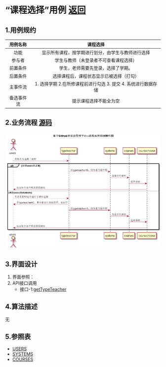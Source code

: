 # “课程选择”用例 [返回](../README.md)

## 1.用例规约

|用例名称|课程选择|
|:---:|:--:|
|功能|显示所有课程，按学期进行划分，由学生与教师进行选择|
|参与者|学生与教师（未登录者不可查看课程选择）|
|前置条件|学生，老师需要先登录，选择了学期。|
|后置条件|选择课程后，课程状态显示已被选择（打勾）|
|主事件流| 1. 选择学期 2.在所修课程前进行勾选 3. 提交 4.  系统进行数据存储|
|备选事件流|提示课程选择不能全为空|
## 2.业务流程 [源码](../src/courseChoose.puml)

![](../courseChoose.png)

## 3.界面设计
1. 界面参照：
2. API接口调用 
    * 接口-1:[getTypeTeacher](../接口/getTypeTeacher.md)


## 4.算法描述
无
## 5.参照表
* [USERS](../数据库文件设计.md)
* [SYSTEMS](../数据库文件设计.md)
* [COURSES](../数据库文件设计.md)
